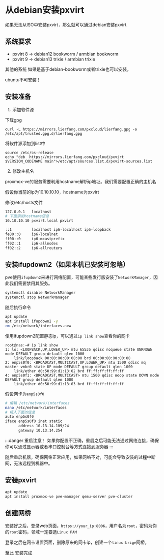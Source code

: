 # 从debian安装pxvirt

如果无法从ISO中安装pxvirt，那么就可以通过debian安装pxvirt.

## 系统要求

- pxvirt 8 -> debian12 bookworm / armbian bookworm
- pxvirt 9 -> debian13 trixie / armbian trixie

其他的系统 如果是基于debian-bookworm或者trixie也可以安装。

ubuntu不可安装！


## 安装准备

1. 添加软件源

下载gpg
```
curl -L https://mirrors.lierfang.com/pxcloud/lierfang.gpg -o /etc/apt/trusted.gpg.d/lierfang.gpg
```

将软件源添加到list中

```
source /etc/os-release
echo "deb  https://mirrors.lierfang.com/pxcloud/pxvirt $VERSION_CODENAME main">/etc/apt/sources.list.d/pxvirt-sources.list
```

2. 修改主机名

proxmox-ve的服务需要利用hostname解析ip地址。我们需要配置正确的主机名

假设你当前的ip为10.10.10.10，hostname为pxvirt

修改/etc/hosts文件

```bash
127.0.0.1   localhost
# 下面添加hostname信息
10.10.10.10 pxvirt.local pxvirt 

::1         localhost ip6-localhost ip6-loopback
fe00::0     ip6-localnet
ff00::0     ip6-mcastprefix
ff02::1     ip6-allnodes
ff02::2     ip6-allrouters
```

## 安装ifupdown2（如果本机已安装可忽略）

pve使用`ifupdown2`来进行网络配置，可能某些发行版安装了`NetworkManager`，因此我们需要禁用其服务。

```bash
systemctl disable NetworkManager
systemctl stop NetworkManager
```

随后执行命令
```bash
apt update
apt install ifupdown2 -y
rm /etc/network/interfaces.new
```

使用ifupdown2配置静态ip，可以通过`ip link show`查看你的网卡
```
root@nas:~# ip link show
1: lo: <LOOPBACK,UP,LOWER_UP> mtu 65536 qdisc noqueue state UNKNOWN mode DEFAULT group default qlen 1000
    link/loopback 00:00:00:00:00:00 brd 00:00:00:00:00:00
2: enp5s0f0: <BROADCAST,MULTICAST,UP,LOWER_UP> mtu 1500 qdisc mq master vmbr0 state UP mode DEFAULT group default qlen 1000
    link/ether d0:50:99:d1:13:02 brd ff:ff:ff:ff:ff:ff
4: enp5s0f1: <BROADCAST,MULTICAST> mtu 1500 qdisc noop state DOWN mode DEFAULT group default qlen 1000
    link/ether d0:50:99:d1:13:03 brd ff:ff:ff:ff:ff:ff
```
假设网卡为`enp5s0f0`

```bash
# 编辑 /etc/network/interfaces
nano /etc/network/interfaces
# 填入下面的信息
auto enp5s0f0
iface enp5s0f0 inet static
      address 10.13.14.109/24
      gateway 10.13.14.254

```

:::danger 重启注意！
如果你配置不正确，重启之后可能无法通过网络连接，确保你可以通过显示器或者串口控制台等方式连接到服务器
:::

随后重启机器，确保网络正常应用，如果网络不对，可能会导致安装的过程中断网，无法远程到机器中。



## 安装pxvirt

```bash
apt update
apt install proxmox-ve pve-manager qemu-server pve-cluster 
```

## 创建网桥

安装好之后，登录web页面，`https://your_ip:8006`，用户名为`root`，密码为你的`root`密码，领域一定要选`Linux PAM`

登录之后在网卡设置页面，删除原来的网卡ip，创建一个`linux brige`网桥。

至此 安装完成